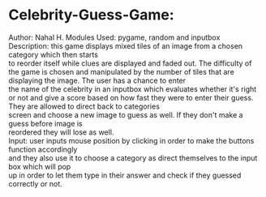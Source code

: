 # Celebrity-Guess-Game:
Author: Nahal H. 
Modules Used: pygame, random and inputbox                                                          
Description: this game displays mixed tiles of an image from a chosen category which then starts   
to reorder itself while clues are displayed and faded out. The difficulty of the game is chosen and
manipulated by the number of tiles that are displaying the image. The user has a chance to enter  
the name of the celebrity in an inputbox which evaluates whether it's right or not and give a score
based on how fast they were to enter their guess. They are allowed to direct back to categories    
screen and choose a new image to guess as well. If they don't make a guess before image is         
reordered they will lose as well.                                                                  
Input: user inputs mouse position by clicking in order to make the buttons function accordingly    
and they also use it to choose a category as direct themselves to the input box which will pop     
up in order to let them type in their answer and check if they guessed correctly or not.           
